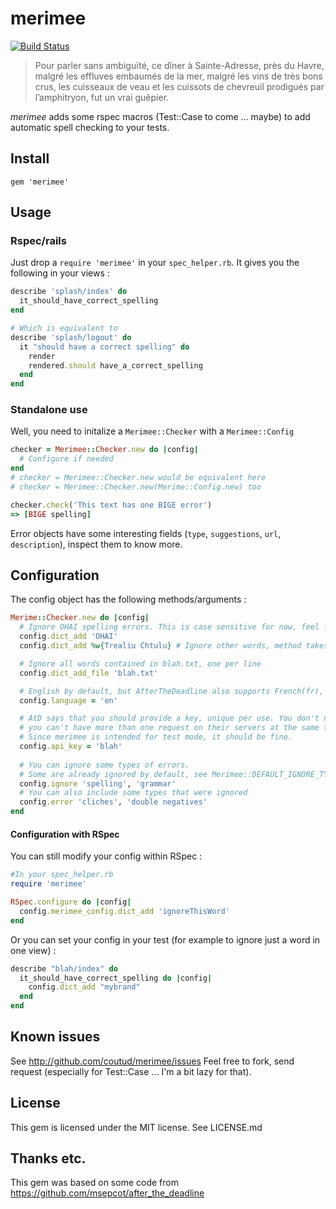 # merimee
[![Build Status](https://secure.travis-ci.org/atwam/merimee.png)](http://travis-ci.org/atwam/merimee)

> Pour parler sans ambiguïté, ce dîner à Sainte-Adresse, près du Havre, malgré les effluves embaumés de la mer, malgré les vins de très bons crus, les cuisseaux de veau et les cuissots de chevreuil prodigués par l’amphitryon, fut un vrai guêpier.

_merimee_ adds some rspec macros (Test::Case to come ... maybe) to add automatic spell checking to your tests.

## Install

```
gem 'merimee'
```

## Usage

### Rspec/rails
Just drop a `require 'merimee'` in your `spec_helper.rb`.
It gives you the following in your views :

```ruby
describe 'splash/index' do
  it_should_have_correct_spelling
end

# Which is equivalent to
describe 'splash/logout' do
  it "should have a correct spelling" do
    render
    rendered.should have_a_correct_spelling
  end
end
```

### Standalone use

Well, you need to initalize a `Merimee::Checker` with a `Merimee::Config`

```ruby
checker = Merimee::Checker.new do |config|
  # Configure if needed
end
# checker = Merimee::Checker.new would be equivalent here
# checker = Merimee::Checker.new(Merime::Config.new) too

checker.check('This text has one BIGE error')
=> [BIGE spelling]
```

Error objects have some interesting fields (`type`, `suggestions`, `url`, `description`), inspect them to know more.

## Configuration

The config object has the following methods/arguments :

```ruby
Merime::Checker.new do |config|
  # Ignore OHAI spelling errors. This is case sensitive for now, feel free to tell me if you feel it shouldn't be the case.
  config.dict_add 'OHAI' 
  config.dict_add %w{Trealiu Chtulu} # Ignore other words, method takes any enumerable too !

  # Ignore all words contained in blah.txt, one per line
  config.dict_add_file 'blah.txt'

  # English by default, but AfterTheDeadline also supports French(fr), Spanish(es), German(de), Portuguese(pt)
  config.language = 'en' 

  # AtD says that you should provide a key, unique per use. You don't need to register/get it, but
  # you can't have more than one request on their servers at the same time with the same key.
  # Since merimee is intended for test mode, it should be fine.
  config.api_key = 'blah' 
  
  # You can ignore some types of errors.
  # Some are already ignored by default, see Merimee::DEFAULT_IGNORE_TYPES in lib/merimee/config.rb
  config.ignore 'spelling', 'grammar'
  # You can also include some types that were ignored
  config.error 'cliches', 'double negatives'
end
```

#### Configuration with RSpec
You can still modify your config within RSpec :

```ruby
#In your spec_helper.rb
require 'merimee'

RSpec.configure do |config|
  config.merimee_config.dict_add 'ignoreThisWord'
end
```

Or you can set your config in your test (for example to ignore just a word in one view) :

```ruby
describe "blah/index" do
  it_should_have_correct_spelling do |config|
    config.dict_add "mybrand"
  end
end
```

## Known issues

See http://github.com/coutud/merimee/issues
Feel free to fork, send request (especially for Test::Case ... I'm a bit lazy for that).

## License

This gem is licensed under the MIT license. See LICENSE.md

## Thanks etc.

This gem was based on some code from https://github.com/msepcot/after_the_deadline
